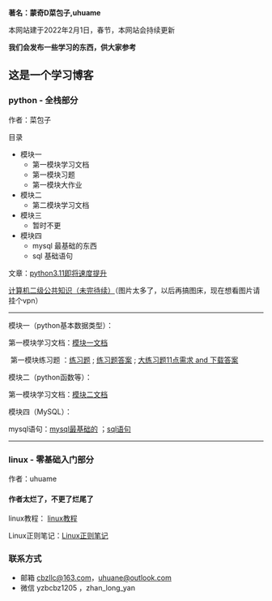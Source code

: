 **著名：蒙奇D菜包子,uhuame**

本网站建于2022年2月1日，春节，本网站会持续更新

**我们会发布一些学习的东西，供大家参考**

## 这是一个学习博客



### python - 全栈部分

作者：菜包子

目录

- 模块一
   - 第一模块学习文档
   - 第一模块习题
   - 第一模块大作业
- 模块二
   - 第二模块学习文档
- 模块三
   - 暂时不更
- 模块四
   - mysql 最基础的东西
   - sql 基础语句

文章：<a href="https://mqdcbz.github.io/study_python/2022/02/03/python311.html">python3.11即将速度提升</a>

​	<a href="https://mqdcbz.github.io/study_python/2022/03/04/二级公共知识.html">		计算机二级公共知识（未完待续）</a>（图片太多了，以后再搞图床，现在想看图片请挂个vpn）



----------------------------------------------------

模块一（python基本数据类型）：


​	第一模块学习文档：<a href="https://mqdcbz.github.io/study_python/2022/01/31/第一模块笔记.html">模块一文档</a>

​	第一模块练习题 ：<a href="https://mqdcbz.github.io/study_python/2022/01/31/模块一练习题.html">练习题</a> ; <a href="https://mqdcbz.github.io/study_python/2022/01/31/模块一练习题答案.html">练习题答案</a> ; <a href="https://mqdcbz.github.io/study_python/2022/01/31/11点需求.html">大练习题11点需求 and 下载答案</a>

模块二（python函数等）：

​	第一模块学习文档：<a href="https://mqdcbz.github.io/study_python/2022/02/04/第二模块笔记.html">模块二文档</a>

模块四（MySQL）：

​	mysql语句：<a href="https://mqdcbz.github.io/study_python/2022/02/14/mysql最基础的.html">mysql最基础的</a> ；<a href="https://mqdcbz.github.io/study_python/2022/02/07/sql语句.html">sql语句</a>







----------------------------------------------------

### linux - 零基础入门部分     

作者：uhuame

#### 作者太烂了，不更了烂尾了

linux教程： <a href="https://mqdcbz.github.io/study_python/2022/02/25/Linux简介.html">linux教程</a> 

 Linux正则笔记：<a href="https://mqdcbz.github.io/study_python/2022/02/16/Linux正则笔记.html">Linux正则笔记</a> 

### 联系方式

 - 邮箱 cbzllc@163.com，uhuane@outlook.com
 - 微信 yzbcbz1205 ，zhan_long_yan 




